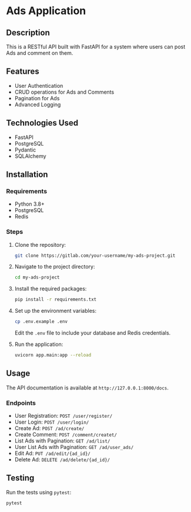 # Ads Application

## Description

This is a RESTful API built with FastAPI for a system where users can post Ads and comment on them.

## Features

- User Authentication
- CRUD operations for Ads and Comments
- Pagination for Ads
- Advanced Logging

## Technologies Used

- FastAPI
- PostgreSQL
- Pydantic
- SQLAlchemy

## Installation

### Requirements

- Python 3.8+
- PostgreSQL
- Redis

### Steps

1. Clone the repository:

    ```bash
    git clone https://gitlab.com/your-username/my-ads-project.git
    ```

2. Navigate to the project directory:

    ```bash
    cd my-ads-project
    ```

3. Install the required packages:

    ```bash
    pip install -r requirements.txt
    ```

4. Set up the environment variables:

    ```bash
    cp .env.example .env
    ```

    Edit the `.env` file to include your database and Redis credentials.

5. Run the application:

    ```bash
    uvicorn app.main:app --reload
    ```

## Usage

The API documentation is available at `http://127.0.0.1:8000/docs`.

### Endpoints

- User Registration: `POST /user/register/`
- User Login: `POST /user/login/`
- Create Ad: `POST /ad/create/`
- Create Comment: `POST /comment/createt/`
- List Ads with Pagination: `GET /ad/list/`
- User List Ads with Pagination: `GET /ad/user_ads/`
- Edit Ad: `PUT /ad/edit/{ad_id}/`
- Delete Ad: `DELETE /ad/delete/{ad_id}/`

## Testing

Run the tests using `pytest`:

```bash
pytest
